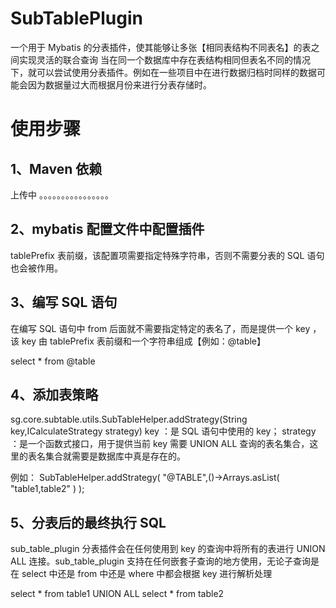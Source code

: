 # SubTablePlugin
  一个用于 Mybatis 的分表插件，使其能够让多张【相同表结构不同表名】的表之间实现灵活的联合查询
  当在同一个数据库中存在表结构相同但表名不同的情况下，就可以尝试使用分表插件。例如在一些项目中在进行数据归档时同样的数据可能会因为数据量过大而根据月份来进行分表存储时。
  
# 使用步骤
## 1、Maven 依赖

  上传中 。。。。。。。。。。。。。。。。

## 2、mybatis 配置文件中配置插件

<plugins>
    <plugin interceptor="wenjin.subtable.core.SubTabelPlugin">
        <property name="tablePrefix" value="@"/>
    </plugin>
</plugins>
tablePrefix 表前缀，该配置项需要指定特殊字符串，否则不需要分表的 SQL 语句也会被作用。

## 3、编写 SQL 语句
  在编写 SQL 语句中 from 后面就不需要指定特定的表名了，而是提供一个 key ，该 key 由 tablePrefix 表前缀和一个字符串组成【例如：@table】
 
 select * from @table
 
## 4、添加表策略
  sg.core.subtable.utils.SubTableHelper.addStrategy(String key,ICalculateStrategy strategy)
  key ：是 SQL 语句中使用的 key；
  strategy ：是一个函数式接口，用于提供当前 key 需要 UNION ALL 查询的表名集合，这里的表名集合就需要是数据库中真是存在的。
  
  例如：
  SubTableHelper.addStrategy( "@TABLE",()->Arrays.asList( "table1,table2" ) );
  
## 5、分表后的最终执行 SQL
  sub_table_plugin 分表插件会在任何使用到 key 的查询中将所有的表进行 UNION ALL 连接。sub_table_plugin 支持在任何嵌套子查询的地方使用，无论子查询是在 select 中还是 from 中还是 where 中都会根据 key 进行解析处理
  
  select * from table1 
  UNION ALL 
  select * from table2
